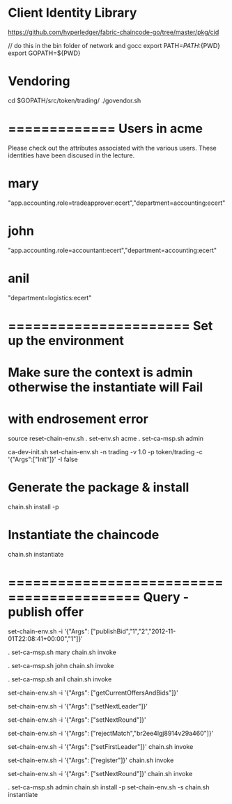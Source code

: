 Client Identity Library
=======================
https://github.com/hyperledger/fabric-chaincode-go/tree/master/pkg/cid

// do this in the bin folder of network and gocc
export PATH=$PATH:${PWD}
export GOPATH=${PWD}

# Vendoring
cd $GOPATH/src/token/trading/
./govendor.sh

=============
Users in acme
=============
Please check out the attributes associated with the various users.
These identities have been discused in the lecture.

#  mary
"app.accounting.role=tradeapprover:ecert","department=accounting:ecert"
#  john
"app.accounting.role=accountant:ecert","department=accounting:ecert"
# anil
"department=logistics:ecert"

======================
Set up the environment
======================
# Make sure the context is admin otherwise the instantiate will Fail
# with endrosement error
source reset-chain-env.sh
. set-env.sh acme
. set-ca-msp.sh admin


ca-dev-init.sh
set-chain-env.sh -n trading -v 1.0  -p token/trading -c '{"Args":["Init"]}' -I false

# Generate the package & install
chain.sh install -p

# Instantiate the chaincode
chain.sh instantiate

==========================================
Query - publish offer
==========================================

set-chain-env.sh  -i '{"Args": ["publishBid","1","2","2012-11-01T22:08:41+00:00","1"]}'

. set-ca-msp.sh  mary
chain.sh invoke

. set-ca-msp.sh  john
chain.sh invoke

. set-ca-msp.sh  anil
chain.sh invoke

set-chain-env.sh  -i '{"Args": ["getCurrentOffersAndBids"]}'

set-chain-env.sh  -i '{"Args": ["setNextLeader"]}'

set-chain-env.sh  -i '{"Args": ["setNextRound"]}'

set-chain-env.sh  -i '{"Args": ["rejectMatch","br2ee4lgj8914v29a460"]}'

set-chain-env.sh  -i '{"Args": ["setFirstLeader"]}'
chain.sh invoke

set-chain-env.sh  -i '{"Args": ["register"]}'
chain.sh invoke

set-chain-env.sh  -i '{"Args": ["setNextRound"]}'
chain.sh invoke


. set-ca-msp.sh  admin
chain.sh install -p
set-chain-env.sh -s 
chain.sh instantiate
